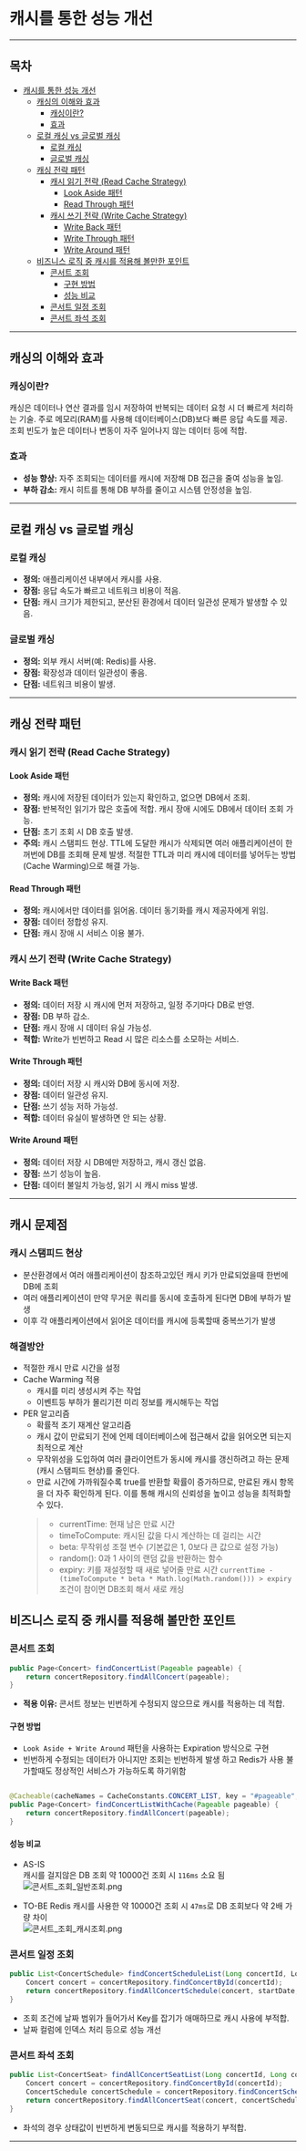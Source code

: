 # 캐시를 통한 성능 개선

---

## 목차

- [캐시를 통한 성능 개선](#캐시를-통한-성능-개선)
    * [캐싱의 이해와 효과](#캐싱의-이해와-효과)
        + [캐싱이란?](#캐싱이란)
        + [효과](#효과)
    * [로컬 캐싱 vs 글로벌 캐싱](#로컬-캐싱-vs-글로벌-캐싱)
        + [로컬 캐싱](#로컬-캐싱)
        + [글로벌 캐싱](#글로벌-캐싱)
    * [캐싱 전략 패턴](#캐싱-전략-패턴)
        + [캐시 읽기 전략 (Read Cache Strategy)](#캐시-읽기-전략-read-cache-strategy)
            - [Look Aside 패턴](#look-aside-패턴)
            - [Read Through 패턴](#read-through-패턴)
        + [캐시 쓰기 전략 (Write Cache Strategy)](#캐시-쓰기-전략-write-cache-strategy)
            - [Write Back 패턴](#write-back-패턴)
            - [Write Through 패턴](#write-through-패턴)
            - [Write Around 패턴](#write-around-패턴)
    * [비즈니스 로직 중 캐시를 적용해 볼만한 포인트](#비즈니스-로직-중-캐시를-적용해-볼만한-포인트)
        + [콘서트 조회](#콘서트-조회)
            - [구현 방법](#구현-방법)
            - [성능 비교](#성능-비교)
        + [콘서트 일정 조회](#콘서트-일정-조회)
        + [콘서트 좌석 조회](#콘서트-좌석-조회)

---

## 캐싱의 이해와 효과

### 캐싱이란?

캐싱은 데이터나 연산 결과를 임시 저장하여 반복되는 데이터 요청 시 더 빠르게 처리하는 기술. 주로 메모리(RAM)를 사용해 데이터베이스(DB)보다 빠른 응답 속도를 제공. 조회 빈도가 높은 데이터나 변동이 자주
일어나지 않는 데이터 등에 적합.

### 효과

- **성능 향상:** 자주 조회되는 데이터를 캐시에 저장해 DB 접근을 줄여 성능을 높임.
- **부하 감소:** 캐시 히트를 통해 DB 부하를 줄이고 시스템 안정성을 높임.

---

## 로컬 캐싱 vs 글로벌 캐싱

### 로컬 캐싱

- **정의:** 애플리케이션 내부에서 캐시를 사용.
- **장점:** 응답 속도가 빠르고 네트워크 비용이 적음.
- **단점:** 캐시 크기가 제한되고, 분산된 환경에서 데이터 일관성 문제가 발생할 수 있음.

### 글로벌 캐싱

- **정의:** 외부 캐시 서버(예: Redis)를 사용.
- **장점:** 확장성과 데이터 일관성이 좋음.
- **단점:** 네트워크 비용이 발생.

---

## 캐싱 전략 패턴

### 캐시 읽기 전략 (Read Cache Strategy)

#### Look Aside 패턴

- **정의:** 캐시에 저장된 데이터가 있는지 확인하고, 없으면 DB에서 조회.
- **장점:** 반복적인 읽기가 많은 호출에 적합. 캐시 장애 시에도 DB에서 데이터 조회 가능.
- **단점:** 초기 조회 시 DB 호출 발생.
- **주의:** 캐시 스탬피드 현상. TTL에 도달한 캐시가 삭제되면 여러 애플리케이션이 한꺼번에 DB를 조회해 문제 발생. 적절한 TTL과 미리 캐시에 데이터를 넣어두는 방법(Cache Warming)으로 해결
  가능.


#### Read Through 패턴

- **정의:** 캐시에서만 데이터를 읽어옴. 데이터 동기화를 캐시 제공자에게 위임.
- **장점:** 데이터 정합성 유지.
- **단점:** 캐시 장애 시 서비스 이용 불가.

### 캐시 쓰기 전략 (Write Cache Strategy)

#### Write Back 패턴

- **정의:** 데이터 저장 시 캐시에 먼저 저장하고, 일정 주기마다 DB로 반영.
- **장점:** DB 부하 감소.
- **단점:** 캐시 장애 시 데이터 유실 가능성.
- **적합:** Write가 빈번하고 Read 시 많은 리소스를 소모하는 서비스.

#### Write Through 패턴

- **정의:** 데이터 저장 시 캐시와 DB에 동시에 저장.
- **장점:** 데이터 일관성 유지.
- **단점:** 쓰기 성능 저하 가능성.
- **적합:** 데이터 유실이 발생하면 안 되는 상황.

#### Write Around 패턴

- **정의:** 데이터 저장 시 DB에만 저장하고, 캐시 갱신 없음.
- **장점:** 쓰기 성능이 높음.
- **단점:** 데이터 불일치 가능성, 읽기 시 캐시 miss 발생.

---

## 캐시 문제점

### 캐시 스탬피드 현상

- 분산환경에서 여러 애플리케이션이 참조하고있던 캐시 키가 만료되었을때 한번에 DB에 조회
- 여러 애플리케이션이 만약 무거운 쿼리를 동시에 호출하게 된다면 DB에 부하가 발생
- 이후 각 애플리케이션에서 읽어온 데이터를 캐시에 등록할때 중복쓰기가 발생

### 해결방안

- 적절한 캐시 만료 시간을 설정
- Cache Warming 적용
    - 캐시를 미리 생성시켜 주는 작업
    - 이벤트등 부하가 몰리기전 미리 정보를 캐시해두는 작업
- PER 알고리즘
    - 확률적 조기 재계산 알고리즘
    - 캐시 값이 만료되기 전에 언제 데이터베이스에 접근해서 값을 읽어오면 되는지 최적으로 계산
    - 무작위성을 도입하여 여러 클라이언트가 동시에 캐시를 갱신하려고 하는 문제(캐시 스탬피드 현상)를 줄인다.
    - 만료 시간에 가까워질수록 true를 반환할 확률이 증가하므로, 만료된 캐시 항목을 더 자주 확인하게 된다. 이를 통해 캐시의 신뢰성을 높이고 성능을 최적화할 수 있다.
    > - currentTime: 현재 남은 만료 시간
    > - timeToCompute: 캐시된 값을 다시 계산하는 데 걸리는 시간
    > - beta: 무작위성 조절 변수 (기본값은 1, 0보다 큰 값으로 설정 가능)
    > - random(): 0과 1 사이의 랜덤 값을 반환하는 함수
    > - expiry: 키를 재설정할 때 새로 넣어줄 만료 시간
    > `currentTime - (timeToCompute * beta * Math.log(Math.random())) > expiry` 조건이 참이면 DB조회 해서 새로 캐싱

## 비즈니스 로직 중 캐시를 적용해 볼만한 포인트

### 콘서트 조회

```java
public Page<Concert> findConcertList(Pageable pageable) {
    return concertRepository.findAllConcert(pageable);
}
```

- **적용 이유:** 콘서트 정보는 빈번하게 수정되지 않으므로 캐시를 적용하는 데 적합.

#### 구현 방법


- `Look Aside + Write Around` 패턴을 사용하는 Expiration 방식으로 구현
- 빈번하게 수정되는 데이터가 아니지만 조회는 빈번하게 발생 하고 Redis가 사용 불가할때도 정상적인 서비스가 가능하도록 하기위함

```java

@Cacheable(cacheNames = CacheConstants.CONCERT_LIST, key = "#pageable", cacheManager = "cacheManager")
public Page<Concert> findConcertListWithCache(Pageable pageable) {
    return concertRepository.findAllConcert(pageable);
}
```

#### 성능 비교

- AS-IS  
  캐시를 걸지않은 DB 조회 약 10000건 조회 시 `116ms` 소요 됨  
  ![콘서트_조회_일반조회.png](https://github.com/jo94kr/hhplus-03-server-construction/blob/main/docs/images/%EC%BD%98%EC%84%9C%ED%8A%B8_%EC%A1%B0%ED%9A%8C_%EC%9D%BC%EB%B0%98%EC%A1%B0%ED%9A%8C.png)

- TO-BE
  Redis 캐시를 사용한 약 10000건 조회 시 `47ms`로 DB 조회보다 약 2배 가량 차이  
  ![콘서트_조회_캐시조회.png](https://github.com/jo94kr/hhplus-03-server-construction/blob/main/docs/images/%EC%BD%98%EC%84%9C%ED%8A%B8_%EC%A1%B0%ED%9A%8C_%EC%BA%90%EC%8B%9C%EC%A1%B0%ED%9A%8C.png)

### 콘서트 일정 조회

```java
public List<ConcertSchedule> findConcertScheduleList(Long concertId, LocalDate startDate, LocalDate endDate) {
    Concert concert = concertRepository.findConcertById(concertId);
    return concertRepository.findAllConcertSchedule(concert, startDate, endDate);
}
```

- 조회 조건에 날짜 범위가 들어가서 Key를 잡기가 애매하므로 캐시 사용에 부적합.
- 날짜 컬럼에 인덱스 처리 등으로 성능 개선

### 콘서트 좌석 조회

```java
public List<ConcertSeat> findAllConcertSeatList(Long concertId, Long concertScheduleId) {
    Concert concert = concertRepository.findConcertById(concertId);
    ConcertSchedule concertSchedule = concertRepository.findConcertScheduleById(concertScheduleId);
    return concertRepository.findAllConcertSeat(concert, concertSchedule);
}
```

- 좌석의 경우 상태값이 빈번하게 변동되므로 캐시를 적용하기 부적합.

---
